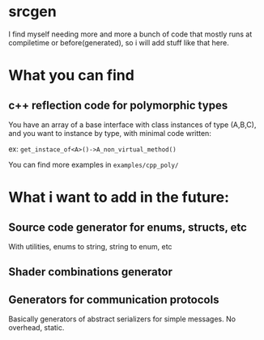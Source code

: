 # srcgen

I find myself needing more and more a bunch of code that mostly runs at compiletime or before(generated), so i will add stuff like that here.

# What you can find

## c++ reflection code for polymorphic types

You have an array of a base interface with class instances of type (A,B,C), and you want to instance by type, with minimal code written:

ex: `get_instace_of<A>()->A_non_virtual_method()`

You can find more examples in `examples/cpp_poly/`


# What i want to add in the future:

## Source code generator for enums, structs, etc

With utilities, enums to string, string to enum, etc


## Shader combinations generator

## Generators for communication protocols

Basically generators of abstract serializers for simple messages. No overhead, static.


